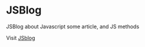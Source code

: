 # JSBlog
JSBlog about Javascript some article, and JS methods



Visit [JSblog](https://abdul2025.github.io/JSBlog/)
